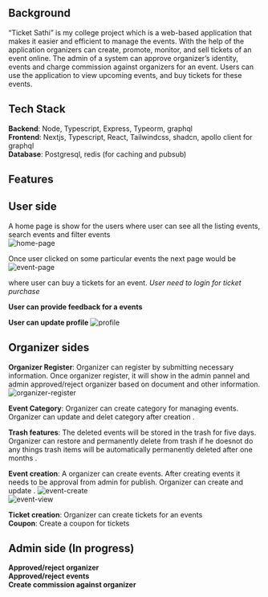 
## Background

“Ticket Sathi” is my college project which is a web-based application that makes it easier and efficient to manage the events. With the help of the application organizers can create, promote, monitor, and sell tickets of an event online. The admin of a system can approve organizer’s identity, events and charge commission against organizers for an event. Users can use the application to view upcoming events, and buy tickets for these events.


## Tech Stack
**Backend**: Node, Typescript, Express, Typeorm, graphql \
**Frontend**: Nextjs, Typescript, React, Tailwindcss, shadcn, apollo client for graphql\
**Database**: Postgresql, redis (for caching and pubsub)
## Features

## User side
A home page is show for the users where user can see all the listing events, search events and filter events \
![home-page](https://blogger.googleusercontent.com/img/b/R29vZ2xl/AVvXsEgq3FE5UW-kx-fsILzq77MyR_O6-iYIhW4t1ukVghGmj8vGBexftsufeGAb_VKN-DKIvHle9UQZZwSXP9FdSEl3HKsG7nhz8vYnfBUAXTA5L3ksuYL0ssLZGETewqp3Xt8d605EMll7qn8289djhqr25C5-GKj66qy6vUIisod42BKw7Pn6Y0Yo7bJW9JBb/s3871/screencapture-localhost-3000-2024-05-07-17_46_58.png)

Once user clicked on some particular events the next page would be 
![event-page](https://blogger.googleusercontent.com/img/b/R29vZ2xl/AVvXsEjBEOjf7998ltoqKprwcB49uXPWTVJtHmoBEc-lABW9ujLTHLufhxla9bykB-tWr35jf8H06JLnzKV7aa7sqKh2kwl698YxKSRVeXeFai8jvWxy4oDOuCS1R8HBKYkClqo_PB5M7WPZ_W2dPQD_S8D8hQf8n2GrFmLm6I1mv1g6706oxAlbM_hmAuVArbF_/s2097/screencapture-localhost-3000-event-Golden-Night-2024-05-07-17_51_02.png)

where user can buy a tickets for an event. *User need to login for ticket purchase* 

**User can provide feedback for a events**

**User can update profile**
![profile](https://blogger.googleusercontent.com/img/b/R29vZ2xl/AVvXsEiTP2kxa2za3_0lMxQtvIHBROnGeAUAnusv7lmtdg12eb11ZqK47WsEoXoCNGwvJUFEJyAIRWbwa5w7VfZfK5s65WxVBw5EUtrolj2KIVrcre0LAjf2t6Ipg4YLfHEmYA7XMAqxC9-zJJ5QYek3KCYnFsJZDoTI-uFKqj6_kOmQGzX_Q4bUQ5pTA1K-ESEu/s1920/screencapture-localhost-3000-user-my-account-2024-05-07-17_52_03.png)

## Organizer sides
**Organizer Register**: Organizer can register by submitting necessary information. Once organizer register, it will show in the admin pannel and admin approved/reject organizer based on document and other information. \
![organizer-register](https://blogger.googleusercontent.com/img/b/R29vZ2xl/AVvXsEgdB-S8WQM8I8H0TdxVKppGJ-9Ma-C4ec5QcFSB0dvuVE5jU7-t6qt9eHR_RSHxYvIVQjiL4Y8ClxdOhJFKn0AWB-3IevV8hz8Javz4VscLrxMFSflwcymjtIFNnhfXIjGITULdb_INBUgOzzBbwlyz5EFRKh6rpashR4jgub33RZeJhHZ1hCX27iGYe4Lv/s1920/screencapture-localhost-3000-organizer-auth-register-2024-05-07-18_10_58.png)

**Event Category**: Organizer can create category for managing events. Organizer can update and delet category after creation \. 

**Trash features**: The deleted events will be stored in the trash for five days. Organizer can restore and permanently delete from trash if he doesnot do any things trash items will be automatically permanently deleted after one months \.

**Event creation**: A organizer can create events. After creating events it needs to be approval from admin for publish. Organizer can create and update \.
![event-create](https://blogger.googleusercontent.com/img/b/R29vZ2xl/AVvXsEiiaHphW5ib9zw5fzj6DVpHSMUdR70RbN-eSbAWlWUt6DTaOoErGB3qrvR6IJdZszOIDf4swE8a9cgQXmmf-lv0hsSrab6R0V1WIsY0xKglMueyUpfhFYWZ6snj8vZHG1ZICTB7kQXhaGu961iNV3n0YDpfFuN8j-gGeqrMCH96x3UVIAEkWSWF6eGVnsZc/s1920/screencapture-localhost-3000-organizer-dashboard-event-create-2024-05-07-18_21_24.png)
\
![event-view](https://blogger.googleusercontent.com/img/b/R29vZ2xl/AVvXsEiNuaZXPdQGrmxxNatou-6RwTJhO9hmuMxlM941qnDVKjPFEKcE9ChoTJ0CFdu8VexSMThHGV59mwaN63OzhpmH3viMX_wf4WLEoAuMWRzhoyOR9ILH_lCuHXX1fYlU_z8XpECje1C_cVvScrZMPtDdTcgVlk2z03S8fX4B_mmURkJ7-pQiv7BWPoKjEXHc/s1935/screencapture-localhost-3000-organizer-dashboard-event-view-2024-05-07-18_26_43.png)

**Ticket creation**: Organizer can create tickets for an events \
**Coupon**: Create a coupon for tickets

## Admin side (In progress)
**Approved/reject organizer** \
**Approved/reject events** \
**Create commission against organizer** 
